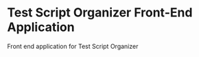 Test Script Organizer Front-End Application
===========================================

Front end application for Test Script Organizer
